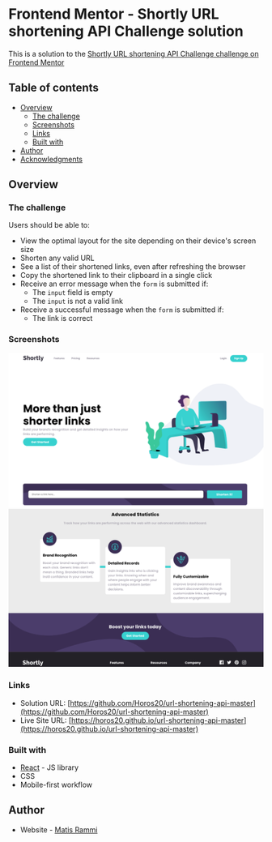 # Frontend Mentor - Shortly URL shortening API Challenge solution

This is a solution to the [Shortly URL shortening API Challenge challenge on Frontend Mentor](https://www.frontendmentor.io/challenges/url-shortening-api-landing-page-2ce3ob-G)

## Table of contents

- [Overview](#overview)
  - [The challenge](#the-challenge)
  - [Screenshots](#screenshots)
  - [Links](#links)
  - [Built with](#built-with)
- [Author](#author)
- [Acknowledgments](#acknowledgments)

## Overview

### The challenge

Users should be able to:

- View the optimal layout for the site depending on their device's screen size
- Shorten any valid URL
- See a list of their shortened links, even after refreshing the browser
- Copy the shortened link to their clipboard in a single click
- Receive an error message when the `form` is submitted if:
  - The `input` field is empty
  - The `input` is not a valid link
- Receive a successful message when the `form` is submitted if:
  - The link is correct

### Screenshots

![](./screenshot.png)
![](./screenshot2.png)

### Links

- Solution URL: [https://github.com/Horos20/url-shortening-api-master](https://github.com/Horos20/url-shortening-api-master)
- Live Site URL: [https://horos20.github.io/url-shortening-api-master](https://horos20.github.io/url-shortening-api-master)

### Built with

- [React](https://reactjs.org/) - JS library
- CSS
- Mobile-first workflow


## Author

- Website - [Matis Rammi](https://matisrammi.com/)
